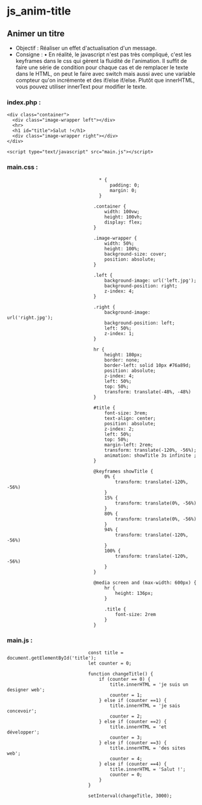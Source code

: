 # js_anim-title
## Animer un titre

- Objectif : Réaliser un effet d'actualisation d'un message.
- Consigne : •	En réalité, le javascript n'est pas très compliqué, c'est les keyframes dans le css qui gèrent la fluidité de l'animation. Il suffit de faire une série de condition pour chaque cas et de remplacer le texte dans le HTML, on peut le faire avec switch mais aussi avec une variable compteur qu'on incrémente et des if/else if/else. Plutôt que innerHTML, vous pouvez utiliser innerText pour modifier le texte.


### index.php :
<!DOCTYPE html>
<html lang="en" dir="ltr">
  <head>
    <meta charset="utf-8">
    <meta name="viewport" content="width=device-width, initial-scale=1.0">
    <title>Animate Title</title>
    <link rel="stylesheet" href="main.css">
  </head>
  <body>

    <div class="container">
      <div class="image-wrapper left"></div>
      <hr>
      <h1 id="title">Salut !</h1>
      <div class="image-wrapper right"></div>
    </div>

    <script type="text/javascript" src="main.js"></script>
  </body>
</html>



### main.css :
                                      * {
                                          padding: 0;
                                          margin: 0;
                                      }

                                    .container {
                                        width: 100vw;
                                        height: 100vh;
                                        display: flex;
                                    }

                                    .image-wrapper {
                                        width: 50%;
                                        height: 100%;
                                        background-size: cover;
                                        position: absolute;
                                    }

                                    .left {
                                        background-image: url('left.jpg');
                                        background-position: right;
                                        z-index: 4;
                                    }

                                    .right {
                                        background-image: url('right.jpg');
                                        background-position: left;
                                        left: 50%;
                                        z-index: 1;
                                    }

                                    hr {
                                        height: 180px;
                                        border: none;
                                        border-left: solid 10px #76a89d;
                                        position: absolute;
                                        z-index: 4;
                                        left: 50%;
                                        top: 50%;
                                        transform: translate(-48%, -48%)
                                    }

                                    #title {
                                        font-size: 3rem;
                                        text-align: center;
                                        position: absolute;
                                        z-index: 2;
                                        left: 50%;
                                        top: 50%;
                                        margin-left: 2rem;
                                        transform: translate(-120%, -56%);
                                        animation: showTitle 3s infinite ;
                                    }

                                    @keyframes showTitle {
                                        0% {
                                            transform: translate(-120%, -56%)
                                        }
                                        15% {
                                            transform: translate(0%, -56%)
                                        }
                                        80% {
                                            transform: translate(0%, -56%)
                                        }
                                        94% {
                                            transform: translate(-120%, -56%)
                                        }
                                        100% {
                                            transform: translate(-120%, -56%)
                                        }
                                    }

                                    @media screen and (max-width: 600px) {
                                        hr {
                                            height: 136px;
                                        }

                                        .title {
                                            font-size: 2rem
                                        }
                                    }
                                    
                                    
                                    

### main.js :
                                  const title = document.getElementById('title');
                                  let counter = 0;

                                  function changeTitle() {
                                      if (counter == 0) {
                                          title.innerHTML = 'je suis un designer web';
                                          counter = 1;
                                      } else if (counter ==1) {
                                          title.innerHTML = 'je sais concevoir';
                                          counter = 2;
                                      } else if (counter ==2) {
                                          title.innerHTML = 'et développer';
                                          counter = 3;
                                      } else if (counter ==3) {
                                          title.innerHTML = 'des sites web';
                                          counter = 4;
                                      } else if (counter ==4) {
                                          title.innerHTML = 'Salut !';
                                          counter = 0;
                                      }
                                  }

                                  setInterval(changeTitle, 3000);
